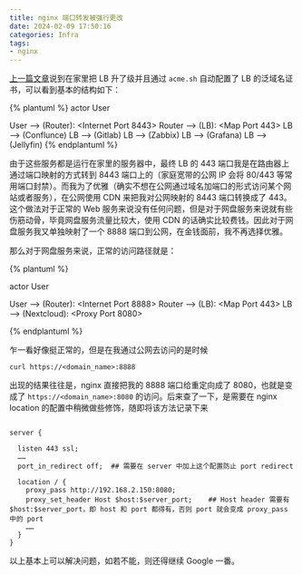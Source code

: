 ```yaml
---
title: nginx 端口转发被强行更改
date: 2024-02-09 17:50:16
categories: Infra
tags:
- nginx
---
```

[上一篇文章](https://blog.skyhive.tech/2024/2/%E9%85%8D%E7%BD%AE-DNSPod-%E8%87%AA%E5%8A%A8%E8%8E%B7%E5%8F%96%E6%B3%9B%E5%9F%9F%E5%90%8D%E8%AF%81%E4%B9%A6.html)说到在家里把 LB 升了级并且通过 `acme.sh` 自动配置了 LB 的泛域名证书，可以看到基本的结构如下：

{% plantuml %}
  actor User

  User --> (Router): <Internet Port 8443>
  Router --> (LB): <Map Port 443>
  LB --> (Conflunce)
  LB --> (Gitlab)
  LB --> (Zabbix)
  LB --> (Grafana)
  LB --> (Jellyfin)
{% endplantuml %}

由于这些服务都是运行在家里的服务器中，最终 LB 的 443 端口我是在路由器上通过端口映射的方式转到 8443 端口上的（家庭宽带的公网 IP 会将 80/443 等常用端口封禁）。而我为了优雅（确实不想在公网通过域名加端口的形式访问某个网站或者服务），在公网使用 CDN 来把我对公网映射的 8443 端口转换成了 443。这个做法对于正常的 Web 服务来说没有任何问题，但是对于网盘服务来说就有些伤筋动骨，毕竟网盘服务流量比较大，使用 CDN 的话确实比较费钱。因此对于网盘服务我又单独映射了一个 8888 端口到公网，在金钱面前，我不再选择优雅。
<!--more-->

那么对于网盘服务来说，正常的访问路径就是：

{% plantuml %}

actor User

User --> (Router): <Internet Port 8888>
Router --> (LB): <Map Port 443>
LB --> (Nextcloud): <Proxy Port 8080>

{% endplantuml %}

乍一看好像挺正常的，但是在我通过公网去访问的是时候
```shell
curl https://<domain_name>:8888
```
出现的结果往往是，nginx 直接把我的 8888 端口给重定向成了 8080，也就是变成了 `https://<domain_name>:8080` 的访问。后来查了一下，是需要在 nginx location 的配置中稍微做些修饰，随即将该方法记录下来
```nginx

server {

  listen 443 ssl;
  ……
  port_in_redirect off;  ## 需要在 server 中加上这个配置防止 port redirect

  location / {
    proxy_pass http://192.168.2.150:8080;
    proxy_set_header Host $host:$server_port;    ## Host header 需要有 $host:$server_port，即 host 和 port 都得有，否则 port 就会变成 proxy_pass 中的 port
    ……
  }
}

```

以上基本上可以解决问题，如若不能，则还得继续 Google 一番。